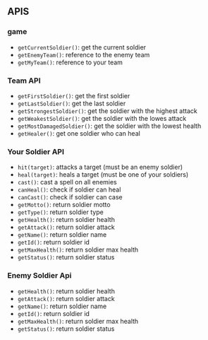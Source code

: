 ## APIS

### game

- ``getCurrentSoldier()``: get the current soldier
- ``getEnemyTeam()``: reference to the enemy team
- ``getMyTeam()``: reference to your team

### Team API

- ``getFirstSoldier()``: get the first soldier
- ``getLastSoldier()``: get the last soldier
- ``getStrongestSoldier()``: get the soldier with the highest attack
- ``getWeakestSoldier()``: get the soldier with the lowes attack
- ``getMostDamagedSoldier()``: get the soldier with the lowest health
- ``getHealer()``: get one soldier who can heal

### Your Soldier API

- ``hit(target)``: attacks a target (must be an enemy soldier)
- ``heal(target)``: heals a target (must be one of your soldiers)
- ``cast()``: cast a spell on all enemies
- ``canHeal()``: check if soldier can heal
- ``canCast()``: check if soldier can case
- ``getMotto()``: return soldier motto
- ``getType()``: return soldier type
- ``getHealth()``: return soldier health
- ``getAttack()``: return soldier attack
- ``getName()``: return soldier name
- ``getId()``: return soldier id
- ``getMaxHealth()``: return soldier max health
- ``getStatus()``: return soldier status

### Enemy Soldier Api

- ``getHealth()``: return soldier health
- ``getAttack()``: return soldier attack
- ``getName()``: return soldier name
- ``getId()``: return soldier id
- ``getMaxHealth()``: return soldier max health
- ``getStatus()``: return soldier status
